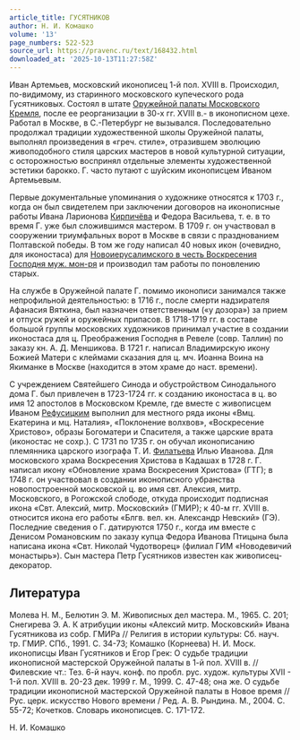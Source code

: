 ```yaml
---
article_title: ГУСЯТНИКОВ
author: Н. И. Комашко
volume: '13'
page_numbers: 522-523
source_url: https://pravenc.ru/text/168432.html
downloaded_at: '2025-10-13T11:27:58Z'
---
```


Иван Артемьев, московский иконописец 1-й пол. XVIII в. Происходил, по-видимому, из старинного московского купеческого рода Гусятниковых. Состоял в штате [Оружейной палаты Московского Кремля](<https://pravenc.ru/text/Оружейной палаты Московского Кремля.html>), после ее реорганизации в 30-х гг. XVIII в.- в иконописном цехе. Работал в Москве, в С.-Петербург не вызывался. Последовательно продолжал традиции художественной школы Оружейной палаты, выполнял произведения в «греч. стиле», отразившем эволюцию живоподобного стиля царских мастеров в новой культурной ситуации, с осторожностью воспринял отдельные элементы художественной эстетики барокко. Г. часто путают с шуйским иконописцем Иваном Артемьевым.

Первые документальные упоминания о художнике относятся к 1703 г., когда он был свидетелем при заключении договоров на иконописные работы Ивана Ларионова [Кирпичёва](https://pravenc.ru/text/Кирпичёва.html) и Федора Васильева, т. е. в то время Г. уже был сложившимся мастером. В 1709 г. он участвовал в сооружении триумфальных ворот в Москве в связи с празднованием Полтавской победы. В том же году написал 40 новых икон (очевидно, для иконостаса) для [Новоиерусалимского в честь Воскресения Господня муж. мон-ря](<https://pravenc.ru/text/Новоиерусалимского в честь Воскресения Господня муж  мон-ря.html>) и производил там работы по поновлению старых.

На службе в Оружейной палате Г. помимо иконописи занимался также непрофильной деятельностью: в 1716 г., после смерти надзирателя Афанасия Вяткина, был назначен ответственным («у дозора») за прием и отпуск ружей и оружейных припасов. В 1718-1719 гг. в составе большой группы московских художников принимал участие в создании иконостаса для ц. Преображения Господня в Ревеле (совр. Таллин) по заказу кн. А. Д. Меншикова. В 1721 г. написал Владимирскую икону Божией Матери с клеймами сказания для ц. мч. Иоанна Воина на Якиманке в Москве (находится в этом храме до наст. времени).

С учреждением Святейшего Синода и обустройством Синодального дома Г. был привлечен в 1723-1724 гг. к созданию иконостаса в ц. во имя 12 апостолов в Московском Кремле, где вместе с живописцем Иваном [Рефусицким](https://pravenc.ru/text/Рефусицким.html) выполнил для местного ряда иконы «Вмц. Екатерина и мц. Наталия», «Поклонение волхвов», «Воскресение Христово», образы Богоматери и Спасителя, а также царские врата (иконостас не сохр.). С 1731 по 1735 г. он обучал иконописанию племянника царского изографа Т. И. [Филатьева](https://pravenc.ru/text/Филатьева.html) Илью Иванова. Для московского храма Воскресения Христова в Кадашах в 1728 г. Г. написал икону «Обновление храма Воскресения Христова» (ГТГ); в 1748 г. он участвовал в создании иконописного убранства новопостроенной московской ц. во имя свт. Алексия, митр. Московского, в Рогожской слободе, откуда происходит подписная икона «Свт. Алексий, митр. Московский» (ГМИР); к 40-м гг. XVIII в. относится икона его работы «Блгв. вел. кн. Александр Невский» (ГЭ). Последние сведения о Г. датируются 1750 г., когда им вместе с Денисом Романовским по заказу купца Федора Иванова Птицына была написана икона «Свт. Николай Чудотворец» (филиал ГИМ «Новодевичий монастырь»). Сын мастера Петр Гусятников известен как живописец-декоратор.

## Литература

Молева Н. М., Белютин Э. М. Живописных дел мастера. М., 1965. С. 201; Снегирева Э. А. К атрибуции иконы «Алексий митр. Московский» Ивана Гусятникова из собр. ГМИРа // Религия в истории культуры: Сб. науч. тр. ГМИР. СПб., 1991. С. 34-73; Комашко (Корнеева) Н. И. Моск. иконописцы Иван Гусятников и Егор Грек: О судьбе традиции иконописной мастерской Оружейной палаты в 1-й пол. XVIII в. // Филевские чт.: Тез. 6-й науч. конф. по пробл. рус. худож. культуры XVII - 1-й пол. XVIII в. 20-23 дек. 1999 г. М., 1999. С. 47-48; она же. О судьбе традиции иконописной мастерской Оружейной палаты в Новое время // Рус. церк. искусство Нового времени / Ред. А. В. Рындина. М., 2004. С. 55-72; Кочетков. Словарь иконописцев. С. 171-172.

Н. И. Комашко
